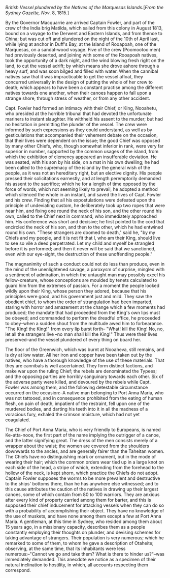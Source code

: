 *British Vessel plundered by the Natives of
                            the Marquesas Islands.*[*From the Sydney Gazette, Nov*. 8, 1815.]By the Governor Macquarrie are arrived Captain Fowler, and part
                    of the crew of the India brig Matilda, which sailed from this colony in
                    August 1813, bound on a voyage to the Derwent and Eastern Islands, and from
                    thence to China; but was cut off and plundered on the night of the 10th of
                    April last, while lying at anchor in Duff's Bay, at the Island of Rooapoah,
                    one of the Marquesas, on a sandal-wood voyage. Five of the crew
                    (Poomootoo men) had previously deserted, and joining with some of the
                    Rooapoah natives, took the opportunity of a dark night, and the wind blowing
                    fresh right on the land, to cut the vessel adrift; by which means she
                    drove ashore through a heavy surf, and was soon bilged and filled with
                    water. When the cannibal natives saw that it was impracticable to get
                    the vessel afloat, they concurred universally in the design
                    of putting the whole of her crew to death; which appears to have been a
                    constant practise among the different natives towards one
                    another, when their canoes happen to fall upon a strange shore, through
                    stress of weather, or from any other accident.Capt. Fowler had formed an intimacy with their Chief, or King, Nooahetu, who
                    presided at the horrible tribunal that had devoted the
                    unfortunate mariners to instant slaughter. He withheld his assent to the
                    murder; but had no hesitation in permitting the plunder of
                    the vessel. The crew were informed by such expressions as they
                    could understand, as well as by gesticulations that accompanied
                    their vehement debate on the occasion, that their lives were dependent on
                    the issue; the good Chief was opposed by many other Chiefs, who,
                    though somewhat inferior in rank, were very far superior in number,
                    supported by the common usages of the island, from which the exhibition of
                        clemency appeared an insufferable deviation. He was
                    seated, with his son by his side, on a mat in his own dwelling; he had
                    been called to the supremacy of the island by the general wish of the
                    people, as it was not an hereditary right, but an elective dignity. His
                        people pressed their solicitations earnestly, and at length
                    peremptorily demanded his assent to the sacrifice; which he for a
                    length of time opposed by the force of words, which not seeming likely to
                    prevail, he adopted a method which silenced the whole in an instant, and
                    saved the lives of Capt. Fowler and his crew. Finding that all his
                    expostulations were defeated upon the principle of undeviating custom, he
                    deliberately took up two ropes that were near him, and fixing one round the
                    neck of his son, and the other round his own, called to the Chief next
                    in command, who immediately approached him. His conference was
                    short and decisive; he first pointed to the cord that encircled the neck of
                    his son, and then to the other, which he had entwined round his own.
                    "These strangers are doomed to death," said he, "by my Chiefs and my
                    people, and it is not fit that I, who am their King, should live to
                    see so vile a deed perpetrated. Let my child and myself be
                    strangled before it is performed; and then it never will be said that we sanctioned, even with our eye-sight, the
                    destruction of these unoffending people."The magnanimity of such a conduct could not do less than produce, even in
                    the mind of the unenlightened savage, a paroxysm of surprise,
                    mingled with a sentiment of admiration, in which the untaught man may
                    possibly excel his fellow-creature, whose conceptions are
                    moulded by tenets calculated to guard him from the extremes of passion. For
                    a moment the people looked wildly upon their King, whose person they
                    adored, because that his principles were good, and his government just
                    and mild. They saw the obedient chief, to whom the order of strangulation
                    had been imparted, staring with horror and amazement at the
                    change which a few moments had produced; the mandate that
                    had proceeded from the King's own lips must be obeyed; and commanded to
                    perform the dreadful office, he proceeded to obey–when a
                    sudden shout from the multitude awed him to forbearance. "The King!
                    the King!" from every lip burst forth– "What! kill the King! No, no,
                    let all the strangers live –no man shall kill the King!" Thus were
                    their lives preserved–and the vessel plundered of every
                    thing on board her.The floor of the Greenwich, which was burnt at Nooaheva, still remains, and
                    is dry at low water. All her iron and copper have been taken out by the
                    natives, who have a thorough knowledge of the use of these materials. That they are cannibals is well ascertained. They form distinct
                    factions, and make war upon the ruling Chief; the rebels are
                    denominated the Typees; and the opposing parties are horribly sanguinary
                    towards each other. Six of the adverse party were killed, and devoured by the rebels while Capt. Fowler was among them, and the
                    following detestable circumstance occurred on the occasion:–A native
                    man belonging to Port Anna Maria, who was not tattooed, and in consequence
                        prohibited from the eating of human flesh, on pain of
                    death, impatient of the restraint, fell upon one of the murdered
                    bodies, and darting his teeth into it in all the madness of a voracious
                    fury, exhaled the crimson moisture, which had not yet
                    coagulated.The Chief of Port Anna Maria, who is very friendly to Europeans, is named
                    Ke-atta-nooe, the first part of the name implying the outrigger of a canoe,
                    and the latter signifying great. The dress of the men consists merely
                    of a wrapper about the waist; the women are covered from the shoulders
                    downwards to the ancles, and are generally fairer than the Taheitan women.
                    The Chiefs have no distinguishing mark or ornament, but in the mode of
                    wearing their hair; which the common orders wear tied up in a large knot on
                    each side of the head, a stripe of which, extending from the forehead to
                    the hollow of the neck, is kept shorn, which practice the Chiefs do
                    not adopt. Captain Fowler supposes the worms to be more prevalent and
                    destructive to the ships' bottoms there, than he has anywhere else
                    witnessed; and to this cause attributes the caution of the natives in
                        drawing up their largest canoes, some of which contain from
                    80 to 100 warriors. They are anxious after every kind of property
                    carried among them for barter, and this is supposed their chief inducement
                    for attacking vessels when they can do so with a probability of
                    accomplishing their object. They have no knowledge of the use of
                    muskets, and have none among them except a few at Port Anna Maria. A
                    gentleman, at this time in Sydney, who resided among them about
                    15 years ago, in a missionary capacity, describes them as a people constantly employing their thoughts on plunder, and devising schemes for taking advantage of strangers. Their
                    population is very numerous; which he remarked to some of them, to
                    whom he gave a description of Otaheite; observing, at the same
                    time, that its inhabitants were less numerous:–"Cannot we go and take
                    them? What is there to hinder us?"–was immediately demanded. This anecdote we notice as a specimen of their natural
                    inclination to hostility, in which, all accounts respecting them
                    correspond.